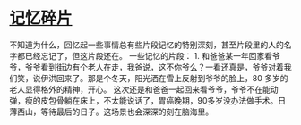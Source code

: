 # [记忆碎片](https://github.com/yihong0618/gitblog/issues/280)

不知道为什么，回忆起一些事情总有些片段记忆的特别深刻，甚至片段里的人的名字都已经忘记了，但这片段还在。
一些记忆的片段：
1. 
和爸爸某一年回家看爷爷，爷爷看到街边有个老人在走，我爸说，这不你爷么？一看还真是，爷爷对着我们笑，说伊洪回来了。那是个冬天，阳光洒在雪上反射到爷爷的脸上，80 多岁的老人显得格外的精神，开心。
这次还是和爸爸一起回来看爷爷，爷爷不在能动弹，瘦的皮包骨躺在床上，不太能说话了，胃癌晚期，90多岁没办法做手术。日薄西山，等待最后的日子。这场景也会深深的刻在脑海里。